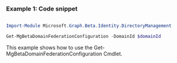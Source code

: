 ### Example 1: Code snippet

```powershell

Import-Module Microsoft.Graph.Beta.Identity.DirectoryManagement

Get-MgBetaDomainFederationConfiguration -DomainId $domainId

```
This example shows how to use the Get-MgBetaDomainFederationConfiguration Cmdlet.


